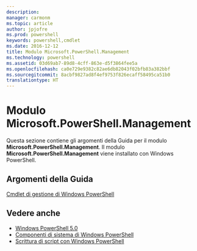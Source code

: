 ```yaml
---
description: 
manager: carmonm
ms.topic: article
author: jpjofre
ms.prod: powershell
keywords: powershell,cmdlet
ms.date: 2016-12-12
title: Modulo Microsoft.PowerShell.Management
ms.technology: powershell
ms.assetid: 03d69ab7-89d8-4cff-863e-d5f3864fee5a
ms.openlocfilehash: ca0e729e9382c82ae6db82043f02bfb83a382bbf
ms.sourcegitcommit: 8acbf9827ad8f4ef9753f826ecaff58495ca51b0
translationtype: HT
---
```

# <a name="microsoftpowershellmanagement-module"></a>Modulo Microsoft.PowerShell.Management
Questa sezione contiene gli argomenti della Guida per il modulo **Microsoft.PowerShell.Management**. Il modulo **Microsoft.PowerShell.Management** viene installato con Windows PowerShell.

## <a name="help-topics"></a>Argomenti della Guida
[Cmdlet di gestione di Windows PowerShell](http://go.microsoft.com/fwlink/?LinkID=245862)

## <a name="see-also"></a>Vedere anche
- [Windows PowerShell 5.0](Windows-PowerShell-5.0.md)
- [Componenti di sistema di Windows PowerShell](https://technet.microsoft.com/en-us/library/4b75f1e4-f327-48f3-92ab-bf5435094d41)
- [Scrittura di script con Windows PowerShell](../../getting-started/fundamental/Scripting-with-Windows-PowerShell.md)

